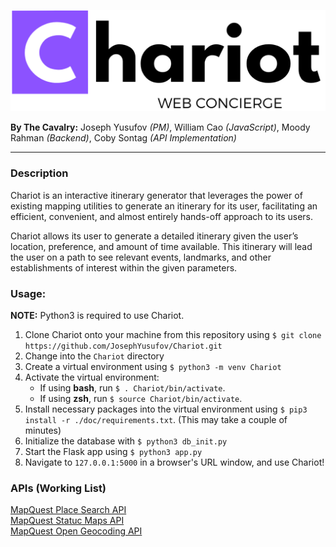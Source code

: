 
[logo]: https://raw.githubusercontent.com/JosephYusufov/Chariot/master/static/img/chariot-logo.png#logo
![Chariot Logo][logo]

**By The Cavalry:** Joseph Yusufov *(PM)*, William Cao *(JavaScript)*, Moody Rahman *(Backend)*, Coby Sontag *(API Implementation)* 

---
### Description
Chariot is an interactive itinerary generator that leverages the power of existing mapping utilities to generate an itinerary for its user, facilitating an efficient, convenient, and almost entirely hands-off approach to its users.   
    
Chariot allows its user to generate a detailed itinerary given the user’s location, preference, and amount of time available. This itinerary will lead the user on a path to see relevant events, landmarks, and other establishments of interest within the given parameters. 

### Usage: 
**NOTE:** Python3 is required to use Chariot.
1. Clone Chariot onto your machine from this repository using `$ git clone https://github.com/JosephYusufov/Chariot.git`
2. Change into the `Chariot` directory  
3. Create a virtual environment using `$ python3 -m venv Chariot`
4. Activate the virtual environment:
    - If using **bash**, run `$ . Chariot/bin/activate`.
    - If using **zsh**, run `$ source Chariot/bin/activate`.
5. Install necessary packages into the virtual environment using `$ pip3 install -r ./doc/requirements.txt`. (This may take a couple of minutes)
6. Initialize the database with `$ python3 db_init.py`
7. Start the Flask app using `$ python3 app.py`
8. Navigate to `127.0.0.1:5000` in a browser's URL window, and use Chariot!
 
### APIs (Working List)
[MapQuest Place Search API](https://docs.google.com/document/d/1s0pH9YNA_j9r2tTLWS5gOZhO5M40VFZID99lQ9LsO44/edit)  
[MapQuest Statuc Maps API](https://docs.google.com/document/d/17K1jnj402jsN6UOQUFZAnnpB--rPzZkNBWme44Biltw/edit)  
[MapQuest Open Geocoding API](https://docs.google.com/document/d/1HnzToCm_MkkXAyboatQQb0dZiSAYDD04QcwS2UFF4XI/edit)
